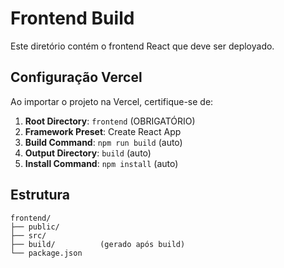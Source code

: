 # Frontend Build

Este diretório contém o frontend React que deve ser deployado.

## Configuração Vercel

Ao importar o projeto na Vercel, certifique-se de:

1. **Root Directory**: `frontend` (OBRIGATÓRIO)
2. **Framework Preset**: Create React App
3. **Build Command**: `npm run build` (auto)
4. **Output Directory**: `build` (auto)
5. **Install Command**: `npm install` (auto)

## Estrutura

```
frontend/
├── public/
├── src/
├── build/          (gerado após build)
└── package.json
```
